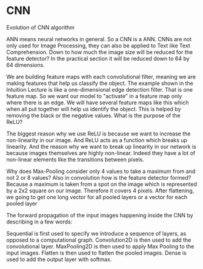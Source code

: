 # CNN
Evolution of CNN algorithm 



ANN means neural networks in general. So a CNN is a ANN. CNNs are not only used for Image Processing,
they can also be applied to Text like Text Comprehension.
Down to how much the image size will be reduced for the feature detector?
In the practical section it will be reduced down to 64 by 64 dimensions.


We are building feature maps with each convolutional filter, meaning we are making features that help us
classify the object. The example shown in the Intuition Lecture is like a one-dimensional edge detection
filter. That is one feature map. So we want our model to "activate" in a feature map only where there is
an edge. We will have several feature maps like this which when all put together will help us identify the
object. This is helped by removing the black or the negative values.
What is the purpose of the ReLU?

The biggest reason why we use ReLU is because we want to increase the non-linearity in our image. And
ReLU acts as a function which breaks up linearity. And the reason why we want to break up linearity in our
network is because images themselves are highly non-linear. Indeed they have a lot of non-linear elements
like the transitions between pixels.

Why does Max-Pooling consider only 4 values to take a maximum from and not 2 or 8 values?
Also in convolution how is the feature detector formed?
Because a maximum is taken from a spot on the image which is represented by a 2x2 square on our image.
Therefore it covers 4 pixels.
After flattening, we going to get one long vector for all pooled layers or a vector for each
pooled layer


The forward propagation of the input images happening inside the CNN by describing in a few words:

Sequential is first used to specify we introduce a sequence of layers, as opposed to a computational graph.
Convolution2D is then used to add the convolutional layer.
MaxPooling2D is then used to apply Max Pooling to the input images.
Flatten is then used to flatten the pooled images.
Dense is used to add the output layer with softmax.


